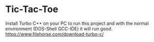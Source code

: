 # Tic-Tac-Toe

Install Turbo C++ on your PC to run this project and with the normal environment (DOS-Shell GCC-IDE) it will run good.
https://www.filehorse.com/download-turbo-c/
